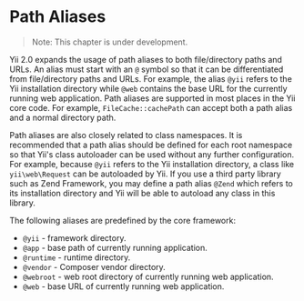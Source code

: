 Path Aliases
============

> Note: This chapter is under development.

Yii 2.0 expands the usage of path aliases to both file/directory paths and URLs. An alias
must start with an `@` symbol so that it can be differentiated from file/directory paths and URLs.
For example, the alias `@yii` refers to the Yii installation directory while `@web` contains the base URL for the currently running web application. Path aliases are supported in most places in the Yii core code. For example, `FileCache::cachePath` can accept both a path alias and a normal directory path.

Path aliases are also closely related to class namespaces. It is recommended that a path
alias should be defined for each root namespace so that Yii's class autoloader can be used without
any further configuration. For example, because `@yii` refers to the Yii installation directory,
a class like `yii\web\Request` can be autoloaded by Yii. If you use a third party library
such as Zend Framework, you may define a path alias `@Zend` which refers to its installation
directory and Yii will be able to autoload any class in this library.

The following aliases are predefined by the core framework:

- `@yii` - framework directory.
- `@app` - base path of currently running application.
- `@runtime` - runtime directory.
- `@vendor` - Composer vendor directory.
- `@webroot` - web root directory of currently running web application.
- `@web` - base URL of currently running web application.

